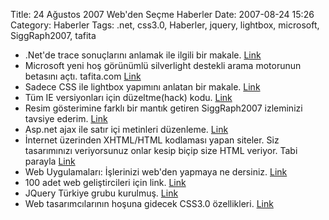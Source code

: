 Title: 24 Ağustos 2007 Web&#039;den Seçme Haberler
Date: 2007-08-24 15:26
Category: Haberler
Tags: .net, css3.0, Haberler, jquery, lightbox, microsoft, SiggRaph2007, tafita

-   .Net'de trace sonuçlarını anlamak ile ilgili bir makale. [Link][]
-   Microsoft yeni hoş görünümlü silverlight destekli arama motorunun
    betasını açtı. tafita.com [Link][1]
-   Sadece CSS ile lightbox yapımını anlatan bir makale. [Link][2]
-   Tüm IE versiyonları için düzeltme(hack) kodu. [Link][3]
-   Resim gösterimine farklı bir mantık getiren SiggRaph2007 izleminizi
    tavsiye ederim. [Link][4]
-   Asp.net ajax ile satır içi metinleri düzenleme. [Link][5]
-   İnternet üzerinden XHTML/HTML kodlaması yapan siteler. Siz
    tasarımınızı veriyorsunuz onlar kesip biçip size HTML veriyor. Tabi
    parayla [Link][6]
-   Web Uygulamaları: İşlerinizi web'den yapmaya ne dersiniz. [Link][7]
-   100 adet web geliştircileri için link. [Link][8]
-   JQuery Türkiye grubu kurulmuş. [Link][9]
-   Web tasarımcılarının hoşuna gidecek CSS3.0 özellikleri. [Link][10]

</p>

  [Link]: http://aspalliance.com/1373_Understanding_Tracing_in_ASPNET_20
    "Trace"
  [1]: http://www.tafiti.com/ "Tafiti"
  [2]: http://www.emanueleferonato.com/2007/08/22/create-a-lightbox-effect-only-with-css-no-javascript-needed/
    "CSS ve Lişghtbox"
  [3]: http://spittingcat.blogspot.com/2007/08/ie-css-hack-including-ie7.html
    "IE hack"
  [4]: http://www.youtube.com/watch?v=vIFCV2spKtg "SiggRaph2007"
  [5]: http://encosia.com/index.php/2007/08/23/seamless-inline-text-editing-with-aspnet-ajax/
    "asp.net ajax satıriçi"
  [6]: http://www.smashingmagazine.com/2007/08/23/xhtmlcss-coding-services/
    "Çevirim içi HTML"
  [7]: http://www.smashingmagazine.com/2007/08/22/web-applications-improve-your-workflow/
    "web üzerinden iş yapmak"
  [8]: http://www.softwaredeveloper.com/features/i-got-99-problems-080707/
    "100 web link"
  [9]: http://groups.google.com/group/jquery-turkish "jquery Türkiye"
  [10]: http://www.clazh.com/new-css-30-features-that-web-designers-would-love/
    "CSS3.0"
